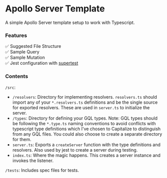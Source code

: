 # Apollo Server Template
A simple Apollo Server template setup to work with Typescript.

### Features
✅ Suggested File Structure    
✅ Sample Query  
✅ Sample Mutation  
✅ Jest configuration with [supertest](https://www.npmjs.com/package/supertest)  

### Contents
`/src`:
  - `/resolvers`: Directory for implementing resolvers. `resolvers.ts` should import any of your `*.resolvers.ts` definitions and be the single source for exported resolvers. These are used in `server.ts` to initialize the server.
  - `/types`: Directory for defining your GQL types. Note: GQL types should be following the `*.type.ts` naming conventions to avoid conflicts with typescript type definitions which I've chosen to Capitalize to distinguish from any GQL files. You could also choose to create a separate directory for them.
  - `server.ts`: Exports a `createServer` function with the type definitions and resolvers. Also used by jest to create a server during testing. 
  - `index.ts`: Where the magic happens. This creates a server instance and invokes the listener.

`/tests`: Includes spec files for tests.